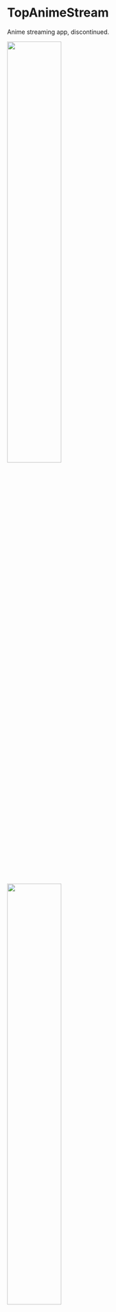 # TopAnimeStream
Anime streaming app, discontinued.

<img src="https://i.ibb.co/ctydv31/Screenshot-20161112-192502.png" width="50%" height="50%">
<img src="https://i.ibb.co/jTKTfTK/Screenshot-20161112-192455.png" width="50%" height="50%">
<img src="https://i.ibb.co/cb1LZ8T/Screenshot-2016-05-01-16-38-23.png" width="50%" height="50%">
<img src="https://i.ibb.co/NTQpSNM/Screenshot-20161112-192222.png" width="50%" height="50%">
